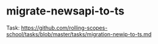 # migrate-newsapi-to-ts  
Task: https://github.com/rolling-scopes-school/tasks/blob/master/tasks/migration-newip-to-ts.md

